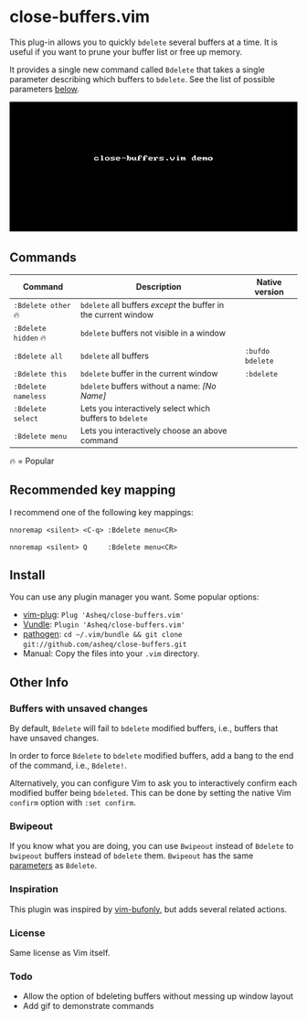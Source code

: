 # close-buffers.vim

This plug-in allows you to quickly `bdelete` several buffers at a time. It is useful if you want to
prune your buffer list or free up memory.

It provides a single new command called `Bdelete` that takes a single parameter describing which
buffers to `bdelete`. See the list of possible parameters [below](#commands).

![demo](https://raw.githubusercontent.com/Asheq/close-buffers.vim/change-command/img/demo.gif)

## Commands

Command               | Description                                                     | Native version
 --------             | -----------                                                     | ------------------
 `:Bdelete other` 🔥  | `bdelete` all buffers *except* the buffer in the current window |
 `:Bdelete hidden` 🔥 | `bdelete` buffers not visible in a window                       |
 `:Bdelete all`       | `bdelete` all buffers                                           | `:bufdo bdelete`
 `:Bdelete this`      | `bdelete` buffer in the current window                          | `:bdelete`
 `:Bdelete nameless`  | `bdelete` buffers without a name: *[No Name]*                   |
 `:Bdelete select`    | Lets you interactively select which buffers to `bdelete`        |
 `:Bdelete menu`      | Lets you interactively choose an above command                  |

🔥 = Popular

## Recommended key mapping

I recommend one of the following key mappings:

```
nnoremap <silent> <C-q> :Bdelete menu<CR>
```
```
nnoremap <silent> Q     :Bdelete menu<CR>
```

## Install
You can use any plugin manager you want. Some popular options:

- [vim-plug](https://github.com/junegunn/vim-plug): `Plug 'Asheq/close-buffers.vim'`
- [Vundle](https://github.com/VundleVim/Vundle.vim): `Plugin 'Asheq/close-buffers.vim'`
- [pathogen](https://github.com/tpope/vim-pathogen): `cd ~/.vim/bundle && git clone git://github.com/asheq/close-buffers.git`
- Manual: Copy the files into your `.vim` directory.

## Other Info

### Buffers with unsaved changes
By default, `Bdelete` will fail to `bdelete` modified buffers, i.e., buffers that have unsaved
changes.

In order to force `Bdelete` to `bdelete` modified buffers, add a bang to the end of the command,
i.e., `Bdelete!`.

Alternatively, you can configure Vim to ask you to interactively confirm each modified buffer being
`bdeleted`. This can be done by setting the native Vim `confirm` option with `:set confirm`.

### Bwipeout
If you know what you are doing, you can use `Bwipeout` instead of `Bdelete` to `bwipeout` buffers
instead of `bdelete` them. `Bwipeout` has the same [parameters](#commands) as `Bdelete`.

### Inspiration
This plugin was inspired by [vim-bufonly](https://github.com/schickling/vim-bufonly), but adds
several related actions.

### License
Same license as Vim itself.

### Todo
- Allow the option of bdeleting buffers without messing up window layout
- Add gif to demonstrate commands
